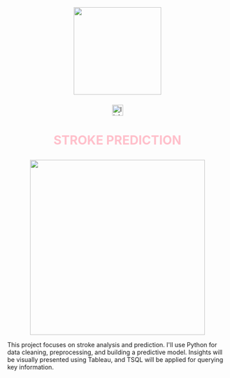 <!--  Girl coding-->
<div align= "center"> 
    <img  height="200" src="https://img.freepik.com/premium-photo/sticker-girl-learning-coding-fundamental-creative-design-bold-line-cute-kawaii-st_655090-455242.jpg"/>
</div>

###

<div align="center">
  <a href="https://www.linkedin.com/in/letuthieny/" target="_blank">
    <img src="https://img.shields.io/static/v1?message=LinkedIn&logo=linkedin&label=&color=0077B5&logoColor=white&labelColor=&style=for-the-badge" height="25" alt="linkedin logo"  />
  </a>
</div>

# <p align="center"><span style="color:pink">STROKE PREDICTION</span></p>
<div align= "center"> 
    <img  src="https://static.vecteezy.com/system/resources/previews/022/982/160/original/human-brain-stroke-illustration-with-scientific-medical-hemorrhage-and-pain-point-in-flat-cartoon-hand-drawn-landing-page-templates-vector.jpg" width="400"/>
</div>



This project focuses on stroke analysis and prediction. I'll use Python for data cleaning, preprocessing, and building a predictive model. Insights will be visually presented using Tableau, and TSQL will be applied for querying key information. 
